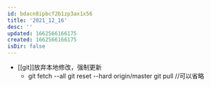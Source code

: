 ```yaml
---
id: bdacn8ipbcf2b1zp3ax1x56
title: '2021_12_16'
desc: ''
updated: 1662566166175
created: 1662566166175
isDir: false
---
```

- [[git]]放弃本地修改，强制更新
	- git fetch --all
	  git reset --hard origin/master
	  git pull //可以省略